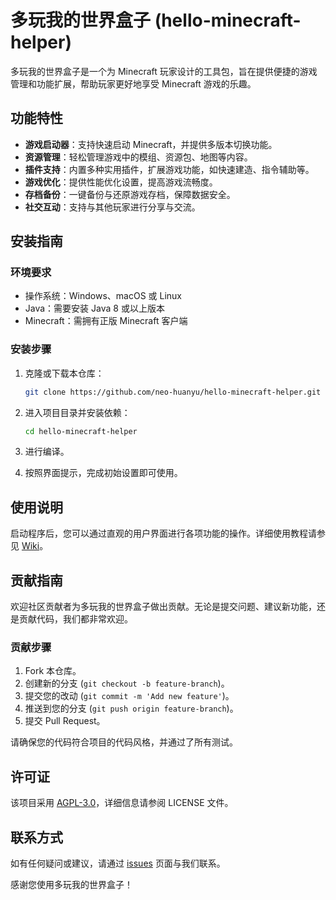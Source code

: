 # 多玩我的世界盒子 (hello-minecraft-helper)

多玩我的世界盒子是一个为 Minecraft 玩家设计的工具包，旨在提供便捷的游戏管理和功能扩展，帮助玩家更好地享受 Minecraft 游戏的乐趣。

## 功能特性

- **游戏启动器**：支持快速启动 Minecraft，并提供多版本切换功能。
- **资源管理**：轻松管理游戏中的模组、资源包、地图等内容。
- **插件支持**：内置多种实用插件，扩展游戏功能，如快速建造、指令辅助等。
- **游戏优化**：提供性能优化设置，提高游戏流畅度。
- **存档备份**：一键备份与还原游戏存档，保障数据安全。
- **社交互动**：支持与其他玩家进行分享与交流。

## 安装指南

### 环境要求

- 操作系统：Windows、macOS 或 Linux
- Java：需要安装 Java 8 或以上版本
- Minecraft：需拥有正版 Minecraft 客户端

### 安装步骤

1. 克隆或下载本仓库：

    ```bash
    git clone https://github.com/neo-huanyu/hello-minecraft-helper.git
    ```

2. 进入项目目录并安装依赖：

    ```bash
    cd hello-minecraft-helper
    ```

3. 进行编译。

4. 按照界面提示，完成初始设置即可使用。

## 使用说明
启动程序后，您可以通过直观的用户界面进行各项功能的操作。详细使用教程请参见 [Wiki](https://github.com/neo-huanyu/hello-minecraft-helper/wiki)。

## 贡献指南

欢迎社区贡献者为多玩我的世界盒子做出贡献。无论是提交问题、建议新功能，还是贡献代码，我们都非常欢迎。

### 贡献步骤

1. Fork 本仓库。
2. 创建新的分支 (`git checkout -b feature-branch`)。
3. 提交您的改动 (`git commit -m 'Add new feature'`)。
4. 推送到您的分支 (`git push origin feature-branch`)。
5. 提交 Pull Request。

请确保您的代码符合项目的代码风格，并通过了所有测试。

## 许可证

该项目采用 [AGPL-3.0](LICENSE)，详细信息请参阅 LICENSE 文件。

## 联系方式

如有任何疑问或建议，请通过 [issues](https://github.com/neo-huanyu/hello-minecraft-helper/issues) 页面与我们联系。

感谢您使用多玩我的世界盒子！
